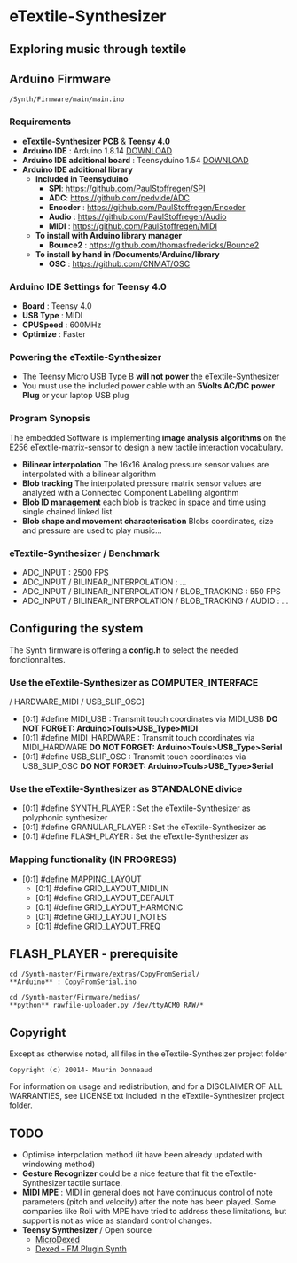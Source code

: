 # eTextile-Synthesizer
## Exploring music through textile

## Arduino Firmware
    /Synth/Firmware/main/main.ino
 
### Requirements
- **eTextile-Synthesizer PCB** & **Teensy 4.0**
- **Arduino IDE** : Arduino 1.8.14 [DOWNLOAD](https://www.arduino.cc/en/Main/Software)
- **Arduino IDE additional board** : Teensyduino 1.54 [DOWNLOAD](https://www.pjrc.com/teensy/td_download.html)
- **Arduino IDE additional library**
  - **Included in Teensyduino**
    - **SPI**: https://github.com/PaulStoffregen/SPI
    - **ADC**: https://github.com/pedvide/ADC
    - **Encoder** : https://github.com/PaulStoffregen/Encoder 
    - **Audio** : https://github.com/PaulStoffregen/Audio
    - **MIDI** : https://github.com/PaulStoffregen/MIDI
  - **To install with Arduino library manager**
    - **Bounce2** : https://github.com/thomasfredericks/Bounce2
  - **To install by hand in /Documents/Arduino/library**
    - **OSC** : https://github.com/CNMAT/OSC

### Arduino IDE Settings for Teensy 4.0
- **Board** :     Teensy 4.0
- **USB Type** :  MIDI
- **CPUSpeed** :  600MHz
- **Optimize** :  Faster

### Powering the eTextile-Synthesizer
- The Teensy Micro USB Type B **will not power** the eTextile-Synthesizer
- You must use the included power cable with an **5Volts AC/DC power Plug** or your laptop USB plug

### Program Synopsis
The embedded Software is implementing **image analysis algorithms** on the E256 eTextile-matrix-sensor to design a new tactile interaction vocabulary.
- **Bilinear interpolation** The 16x16 Analog pressure sensor values are interpolated with a bilinear algorithm
- **Blob tracking** The interpolated pressure matrix sensor values are analyzed with a Connected Component Labelling algorithm
- **Blob ID management** each blob is tracked in space and time using single chained linked list
- **Blob shape and movement characterisation** Blobs coordinates, size and pressure are used to play music...

### eTextile-Synthesizer / Benchmark
  - ADC_INPUT : 2500 FPS
  - ADC_INPUT / BILINEAR_INTERPOLATION : ...
  - ADC_INPUT / BILINEAR_INTERPOLATION / BLOB_TRACKING : 550 FPS
  - ADC_INPUT / BILINEAR_INTERPOLATION / BLOB_TRACKING / AUDIO : ...

## Configuring the system
The Synth firmware is offering a **config.h** to select the needed fonctionnalites. 

### Use the eTextile-Synthesizer as COMPUTER_INTERFACE
 / HARDWARE_MIDI / USB_SLIP_OSC]
- [0:1] #define MIDI_USB : Transmit touch coordinates via MIDI_USB **DO NOT FORGET: Arduino>Touls>USB_Type>MIDI**
- [0:1] #define MIDI_HARDWARE : Transmit touch coordinates via MIDI_HARDWARE **DO NOT FORGET: Arduino>Touls>USB_Type>Serial**
- [0:1] #define USB_SLIP_OSC : Transmit touch coordinates via USB_SLIP_OSC **DO NOT FORGET: Arduino>Touls>USB_Type>Serial**

### Use the eTextile-Synthesizer as STANDALONE divice
- [0:1] #define SYNTH_PLAYER : Set the eTextile-Synthesizer as polyphonic synthesizer
- [0:1] #define GRANULAR_PLAYER : Set the eTextile-Synthesizer as
- [0:1] #define FLASH_PLAYER : Set the eTextile-Synthesizer as 

### Mapping functionality (IN PROGRESS)
- [0:1] #define MAPPING_LAYOUT
  - [0:1] #define GRID_LAYOUT_MIDI_IN
  - [0:1] #define GRID_LAYOUT_DEFAULT
  - [0:1] #define GRID_LAYOUT_HARMONIC
  - [0:1] #define GRID_LAYOUT_NOTES
  - [0:1] #define GRID_LAYOUT_FREQ

## FLASH_PLAYER - prerequisite

    cd /Synth-master/Firmware/extras/CopyFromSerial/
    **Arduino** : CopyFromSerial.ino 
    
    cd /Synth-master/Firmware/medias/
    **python** rawfile-uploader.py /dev/ttyACM0 RAW/*

## Copyright
Except as otherwise noted, all files in the eTextile-Synthesizer project folder

    Copyright (c) 20014- Maurin Donneaud

For information on usage and redistribution, and for a DISCLAIMER OF ALL
WARRANTIES, see LICENSE.txt included in the eTextile-Synthesizer project folder.

## TODO
- Optimise interpolation method (it have been already updated with windowing method)
- **Gesture Recognizer** could be a nice feature that fit the eTextile-Synthesizer tactile surface.
- **MIDI MPE** : MIDI in general does not have continuous control of note parameters (pitch and velocity) after the note has been played. Some companies like Roli with MPE have tried to address these limitations, but support is not as wide as standard control changes.
- **Teensy Synthesizer** / Open source
    - [MicroDexed](https://www.parasitstudio.de/)
    - [Dexed - FM Plugin Synth](https://github.com/asb2m10/dexed)

